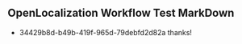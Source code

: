 ## OpenLocalization Workflow Test MarkDown
* 34429b8d-b49b-419f-965d-79debfd2d82a thanks!

<!--HONumber=Aug16_HO2-->



